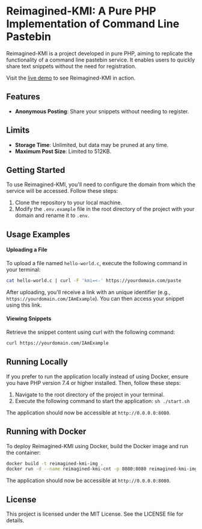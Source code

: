 # Reimagined-KMI: A Pure PHP Implementation of Command Line Pastebin

Reimagined-KMI is a project developed in pure PHP, aiming to replicate the functionality of a command line pastebin service.
It enables users to quickly share text snippets without the need for registration.

Visit the [live demo](http://kmi.example.com) to see Reimagined-KMI in action.

## Features

- **Anonymous Posting**: Share your snippets without needing to register.

## Limits

- **Storage Time**: Unlimited, but data may be pruned at any time.
- **Maximum Post Size**: Limited to 512KB.

## Getting Started

To use Reimagined-KMI, you'll need to configure the domain from which the service will be accessed. Follow these steps:

1. Clone the repository to your local machine.
2. Modify the `.env.example` file in the root directory of the project with your domain and rename it to `.env`.

## Usage Examples

#### Uploading a File

To upload a file named `hello-world.c`, execute the following command in your terminal:

```bash
cat hello-world.c | curl -F 'kmi=<-' https://yourdomain.com/paste
```

After uploading, you'll receive a link with an unique identifier (e.g., `https://yourdomain.com/IAmExample`). You can then access your snippet using this link.

#### Viewing Snippets

Retrieve the snippet content using curl with the following command:
```bash
curl https://yourdomain.com/IAmExample
```

## Running Locally

If you prefer to run the application locally instead of using Docker, ensure you have PHP version 7.4 or higher installed. Then, follow these steps:

1. Navigate to the root directory of the project in your terminal.
2. Execute the following command to start the application: ```sh ./start.sh```

The application should now be accessible at `http://0.0.0.0:8080`.

## Running with Docker

To deploy Reimagined-KMI using Docker, build the Docker image and run the container:
```bash
docker build -t reimagined-kmi-img .
docker run -d --name reimagined-kmi-cnt -p 8080:8080 reimagined-kmi-img:latest
```

The application should now be accessible at `http://0.0.0.0:8080`.

## License

This project is licensed under the MIT License. See the LICENSE file for details.
